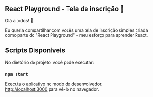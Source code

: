 ## React Playground - Tela de inscrição 🔑

Olá a todos! 👋

Eu queria compartilhar com vocês uma tela de inscrição simples criada como parte do "React Playground" - meu esforço para aprender React.

## Scripts Disponíveis

No diretório do projeto, você pode executar:

### `npm start`

Executa o aplicativo no modo de desenvolvedor.<br />
 [http://localhost:3000](http://localhost:3000) para vê-lo no navegador.
